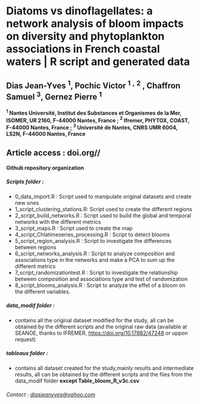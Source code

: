# Diatoms vs dinoflagellates: a network analysis of bloom impacts on diversity and phytoplankton associations in French coastal waters | R script and generated data
## Dias Jean-Yves $^1$, Pochic Victor $^1$ $^,$ $^2$ , Chaffron Samuel $^3$, Gernez Pierre $^1$
#### $^1$ Nantes Université, Institut des Substances et Organismes de la Mer, ISOMER, UR 2160, F-44000 Nantes, France ; $^2$ Ifremer, PHYTOX, COAST, F-44000 Nantes, France ; $^3$ Université de Nantes, CNRS UMR 6004, LS2N, F-44000 Nantes, France
## **Article access : doi.org//**

#### Github repository organization

##### Scripts folder :
+ 0_data_import.R : Script used to manipulate original datasets and create new ones
+ 1_script_clustering_stations.R: Script used to create the different regions
+ 2_script_build_networks.R : Script used to build the global and temporal networks with the different metrics
+ 3_script_maps.R : Script used to create the map
+ 4_script_Chlatimeseries_processing.R : Script to detect blooms
+ 5_script_region_analysis.R : Script to investigate the differences between regions
+ 6_script_networks_analysis.R : Script to analyze composition and associations type in the networks and make a PCA to sum up the different metrics
+ 7_script_randomizationtest.R : Script to investigate the relationship between composition and associations type and test of randomization
+ 8_script_blooms_analysis.R : Script to analyze the effet of a bloom on the different variables.

##### data_modif folder : 
+ contains all the original dataset modified for the study, all can be obtained by the different scripts and the original raw data (available at SEANOE, thanks to IFREMER, https://doi.org/10.17882/47248 or uppon request)

##### tableaux folder : 
+ contains all dataset created for the study,mainly results and intermediate results, all can be obtained by the different scripts and the files from the data_modif folder **except Table_bloom_R_v3c.csv**



###### Contact : diasjeanyves@yahoo.com

